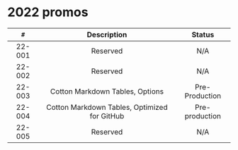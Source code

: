 # 2022 promos

`#` | Description | Status
:--: | :--: | :--:
22-001 | Reserved | N/A
22-002 | Reserved | N/A
22-003 | Cotton Markdown Tables, Options | Pre-Production
22-004 | Cotton Markdown Tables, Optimized for GitHub | Pre-production
22-005 | Reserved | N/A
